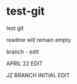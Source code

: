 # test-git
test git 

readme will remain empty

branch - edit


APRIL 22 EDIT

JZ BRANCH INITIAL EDIT
